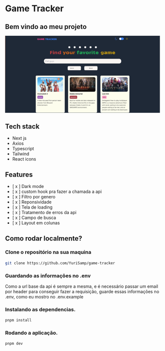 # Game Tracker

## Bem vindo ao meu projeto

![game tracker website](./public/dark%20mode.png)

## Tech stack

- Next js
- Axios
- Typescript
- Tailwind
- React icons

## Features

- [ x ] Dark mode
- [ x ] custom hook pra fazer a chamada a api
- [ x ] Filtro por genero
- [ x ] Reponsividade
- [ x ] Tela de loading
- [ x ] Tratamento de erros da api
- [ x ] Campo de busca
- [ x ] Layout em colunas

## Como rodar localmente?

### Clone o repositório na sua maquina

```bash
git clone https://github.com/YuriSamp/game-tracker
```

### Guardando as informações no .env

Como a url base da api é sempre a mesma, e é necessário passar um email por header para conseguir fazer a requisição, guarde essas informações no .env, como eu mostro no .env.example

### Instalando as dependencias.

```bash
pnpm install
```

### Rodando a aplicação.

```bash
pnpm dev
```
